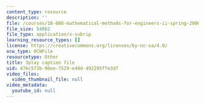 ```yaml
---
content_type: resource
description: ''
file: /courses/18-086-mathematical-methods-for-engineers-ii-spring-2006/476c573b96ee7529e48d492295ffe3d7_FrrTXj13DNk.srt
file_size: 54862
file_type: application/x-subrip
learning_resource_types: []
license: https://creativecommons.org/licenses/by-nc-sa/4.0/
ocw_type: OCWFile
resourcetype: Other
title: 3play caption file
uid: 476c573b-96ee-7529-e48d-492295ffe3d7
video_files:
  video_thumbnail_file: null
video_metadata:
  youtube_id: null
---
```

